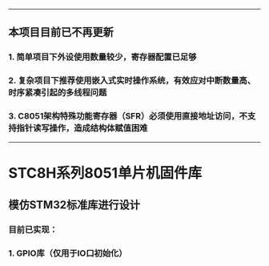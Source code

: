 -------------------------------------------
## 本项目目前已不再更新 ##
### 1. 简单项目下外设使用数量较少，寄存器配置已足够 ###
### 2. 复杂项目下推荐使用嵌入式实时操作系统，有效应对中断数量高、时序紧凑引起的多线程问题 ###
### 3. C8051架构特殊功能寄存器（SFR）必须使用直接地址访问，不支持指针读写操作，造成结构体赋值困难 ###
-------------------------------------------
# STC8H系列8051单片机固件库 #
## 模仿STM32标准库进行设计 ##
### 目前已实现： ###
### 1. GPIO库（仅用于IO口初始化） ###